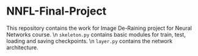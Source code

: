 # NNFL-Final-Project

This repository contains the work for Image De-Raining project for Neural Networks course. \n
`skeleton.py` contains basic modules for train, test, loading and saving checkpoints. \n
`layer.py` contains the network architecture.
